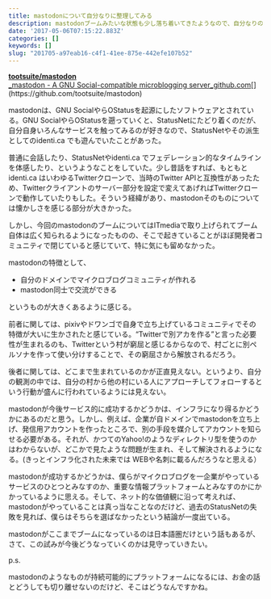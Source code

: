 ```yaml
---
title: mastodonについて自分なりに整理してみる
description: mastodonブームみたいな状態も少し落ち着いてきたようなので、自分なりの考えみたいなものを書き留めておきたい
date: '2017-05-06T07:15:22.883Z'
categories: []
keywords: []
slug: "201705-a97eab16-c4f1-41ee-875e-442efe107b52"
---
```

[**tootsuite/mastodon**  
_mastodon - A GNU Social-compatible microblogging server_github.com](https://github.com/tootsuite/mastodon "https://github.com/tootsuite/mastodon")[](https://github.com/tootsuite/mastodon)

mastodonは、GNU SocialやらOStatusを起源にしたソフトウェアとされている。GNU SocialやらOStatusを遡っていくと、StatusNetにたどり着くのだが、自分自身いろんなサービスを触ってみるのが好きなので、StatusNetやその派生としてのidenti.ca でも遊んでいたことがあった。

普通に会話したり、StatusNetやidenti.ca でフェデレーション的なタイムラインを体感したり、というようなことをしていた。少し昔話をすれば、もともと identi.ca はいわゆるTwitterクローンで、当時のTwitter APIと互換性があったため、Twitterクライアントのサーバー部分を設定で変えてあげればTwitterクローンで動作していたりもした。そういう経緯があり、mastodonそのものについては懐かしさを感じる部分が大きかった。

しかし、今回のmastodonのブームについてはITmediaで取り上げられてブーム自体は広く知られるようになったものの、そこで起きていることがほぼ開発者コミュニティで閉じていると感じていて、特に気にも留めなかった。

mastodonの特徴として、

*   自分のドメインでマイクロブログコミュニティが作れる
*   mastodon同士で交流ができる

というものが大きくあるように感じる。

前者に関しては、pixivやドワンゴで自身で立ち上げているコミュニティでその特徴が大いに生かされたと感じている。“Twitterで別アカを作る”と言った必要性が生まれるのも、Twitterという村が窮屈と感じるからなので、村ごとに別ペルソナを作って使い分けすることで、その窮屈さから解放されるだろう。

後者に関しては、どこまで生まれているのかが正直見えない。というより、自分の観測の中では、自分の村から他の村にいる人にアプローチしてフォローするという行動が盛んに行われているようには見えない。

mastodonが今後サービス的に成功するかどうかは、インフラになり得るかどうかにあるのだと思う。しかし、例えば、企業が自ドメインでmastodonを立ち上げ、発信用アカウントを作ったところで、別の手段を媒介してアカウントを知らせる必要がある。それが、かつてのYahoo!のようなディレクトリ型を使うのかはわからないが、どこかで見たような問題が生まれ、そして解決されるようになる。(きっとインフラ化された未来では WEBや名刺に載るんだろうなと思える）

mastodonが成功するかどうかは、僕らがマイクロブログを一企業がやっているサービスのひとつとみなすのか、重要な情報プラットフォームとみなすのかにかかっているように思える。そして、ネット的な価値観に沿って考えれば、mastodonがやっていることは真っ当なことなのだけど、過去のStatusNetの失敗を見れば、僕らはそちらを選ばなかったという結論が一度出ている。

mastodonがここまでブームになっているのは日本語圏だけという話もあるが、さて、この試みが今後どうなっていくのかは見守っていきたい。

p.s.

mastodonのようなものが持続可能的にプラットフォームになるには、お金の話とどうしても切り離せないのだけど、そこはどうなんですかね。